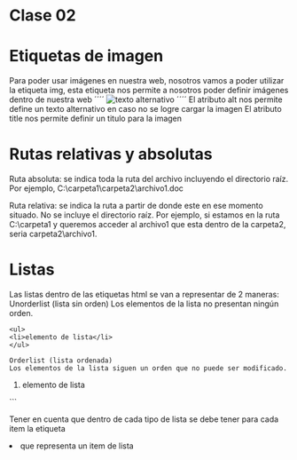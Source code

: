 # Clase 02 
# Etiquetas de imagen

Para poder usar imágenes en nuestra web, nosotros vamos a poder utilizar la etiqueta img, esta etiqueta nos permite a nosotros poder definir imágenes dentro de nuestra web
´´´´
<img src='ruta de  imagen' alt='texto alternativo' title='título de la imagen'>
´´´´
El atributo alt  nos permite define un texto alternativo en caso no se logre cargar la imagen
El atributo title nos permite definir un titulo para la imagen 

# Rutas relativas y absolutas

Ruta absoluta: se indica toda la ruta del archivo incluyendo el directorio raíz. Por ejemplo, C:\carpeta1\carpeta2\archivo1.doc

Ruta relativa: se indica la ruta a partir de donde este en ese momento situado. No se incluye el directorio raíz. Por ejemplo, si estamos en la ruta C:\carpeta1 y queremos acceder al archivo1 que esta dentro de la carpeta2, seria carpeta2\archivo1.

# Listas

Las listas dentro de las etiquetas html se van a representar de 2 maneras:
Unorderlist (lista sin orden)
Los elementos de la lista no presentan ningún orden.

```
<ul>
<li>elemento de lista</li>
</ul>
```
```
Orderlist (lista ordenada)
Los elementos de la lista siguen un orden que no puede ser modificado.
```
<ol>
<li>elemento de lista</li>
</ol>
```

Tener en cuenta que dentro de cada tipo de lista se debe tener para cada item la etiqueta <li> que representa un item de lista


